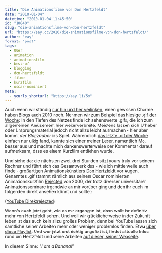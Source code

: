 ```yaml
---
title: "Die Animationsfilme von Don Hertzfeldt"
date: "2010-01-04"
datetime: "2010-01-04 11:45:50"
id: "10840"
slug: "die-animationsfilme-von-don-hertzfeldt"
url: "https://eay.cc/2010/die-animationsfilme-von-don-hertzfeldt/"
author: "eay"
format: "post"
tags:
  - 00er
  - animation
  - animationsfilm
  - best-of
  - blogging
  - don-hertzfeldt
  - filme
  - kurzfilm
  - oscar-nominiert
meta:
  - yourls_shorturl: "https://eay.li/5x"
---
```


Auch wenn wir ständig [nur hin und her verlinken](//eay.cc/2010/diy-or-die/), einen gewissen Charme haben Blogs auch 2010 noch. Nehmen wir zum Beispiel das hiesige [.gif der Woche](//eay.cc/tag/gif-der-woche/): In den Tiefen des Netzes finde ich sehenswerte .gifs, die ich zum allgemeinen Amüsement hier weiterverbreite. Meistens lassen sich Urheber oder Ursprungsmaterial jedoch nicht allzu leicht ausmachen - hier aber kommt _der Blogzauber_ ins Spiel. Während ich [das letzte .gif der Woche](//eay.cc/2009/gif-der-woche-34/) einfach nur ulkig fand, kannte sich einer meiner Leser, namentlich Mo, besser aus und machte mich dankenswerterweise [per Kommentar](//eay.cc/2009/gif-der-woche-34/#comment-16789) darauf aufmerksam, dass es einem Kurzfilm entliehen wurde.

Und siehe da: die nächsten zwei, drei Stunden sitzt yours truly vor seinem Rechner und führt sich das Gesamtwerk des - wie ich mittlerweile auch finde - großartigen Animationskünstlers [Don Hertzfeldt](http://en.wikipedia.org/wiki/Don_Hertzfeldt) vor Augen. Genanntes .gif stammt nämlich aus seinem Oscar nominierten Animationskurzfilm [Rejected](http://www.imdb.com/title/tt0234588/) von 2000, der trotz diverser universitärer Animationsseminare irgendwie an mir vorüber ging und den ihr euch im folgenden direkt ansehen könnt und solltet:

 ([YouTube Direktrejected](http://www.youtube.com/watch?v=MuOvqeABHvQ))

Wenn's euch jetzt geht, wie es mir ergangen ist, dann wollt ihr definitiv mehr von Hertzfeldt sehen. Und weil wir glücklicherweise in der Zukunft leben ist das auch kein allzu großes Problem, denn bei YouTube lassen sich sämtliche seiner Arbeiten mehr oder weniger problemlos finden. Etwa [über diese Playlist](http://www.youtube.com/view_play_list?p=BA6699DF778E3EC5). Und wer jetzt erst richtig angefixt ist, findet aktuelle Infos rund um Hertzfeldt und seine Arbeiten [auf dieser, seiner Webseite](http://bitterfilms.com/).

In diesem Sinne: _"I am a Banana!"_
